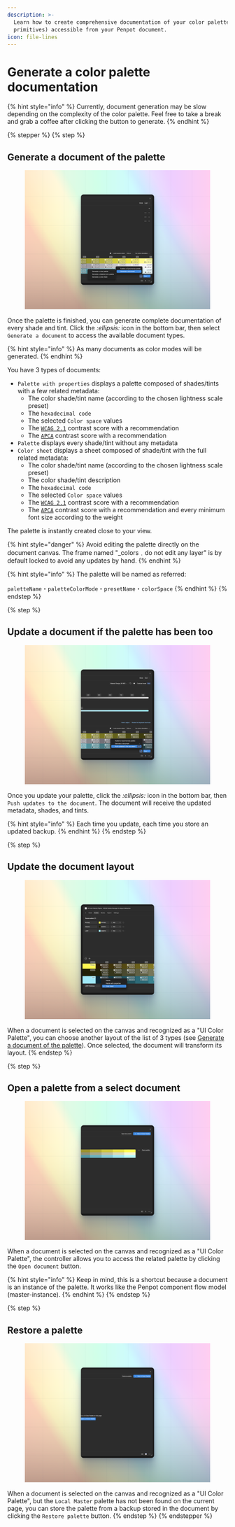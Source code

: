 ```yaml
---
description: >-
  Learn how to create comprehensive documentation of your color palette (or
  primitives) accessible from your Penpot document.
icon: file-lines
---
```


# Generate a color palette documentation

{% hint style="info" %}
Currently, document generation may be slow depending on the complexity of the color palette. Feel free to take a break and grab a coffee after clicking the button to generate.
{% endhint %}

{% stepper %}
{% step %}
## Generate a document of the palette

<figure><img src="../.gitbook/assets/uicp-docs-figma-generate_document.png" alt=""><figcaption></figcaption></figure>

Once the palette is finished, you can generate complete documentation of every shade and tint. Click the <i class="fa-ellipsis">:ellipsis:</i> icon in the bottom bar, then select `Generate a document` to access the available document types.

{% hint style="info" %}
As many documents as color modes will be generated.
{% endhint %}

You have 3 types of documents:

* `Palette with properties` displays a palette composed of shades/tints with a few related metadata:
  * The color shade/tint name (according to the chosen lightness scale preset)
  * The `hexadecimal code`
  * The selected `Color space` values
  * The [`WCAG 2.1`](../glossary.md#wcag-2.1) contrast score with a recommendation
  * The [`APCA`](../glossary.md#apca) contrast score with a recommendation
* `Palette` displays every shade/tint without any metadata
* `Color sheet` displays a sheet composed of shade/tint with the full related metadata:
  * The color shade/tint name (according to the chosen lightness scale preset)
  * The color shade/tint description
  * The `hexadecimal code`
  * The selected `Color space` values
  * The [`WCAG 2.1`](../glossary.md#wcag-2.1) contrast score with a recommendation
  * The [`APCA`](../glossary.md#apca) contrast score with a recommendation and every minimum font size according to the weight

The palette is instantly created close to your view.

{% hint style="danger" %}
Avoid editing the palette directly on the document canvas. The frame named "\_colors﹒do not edit any layer" is by default locked to avoid any updates by hand.
{% endhint %}

{% hint style="info" %}
The palette will be named as referred:

`paletteName`・`paletteColorMode`・`presetName`・`colorSpace`
{% endhint %}
{% endstep %}

{% step %}
## Update a document if the palette has been too

<figure><img src="../.gitbook/assets/uicp-docs-figma-update_document.png" alt=""><figcaption></figcaption></figure>

Once you update your palette, click the <i class="fa-ellipsis">:ellipsis:</i> icon in the bottom bar, then `Push updates to the document`. The document will receive the updated metadata, shades, and tints.

{% hint style="info" %}
Each time you update, each time you store an updated backup.
{% endhint %}
{% endstep %}

{% step %}
## Update the document layout

<figure><img src="../.gitbook/assets/uicp-docs-figma-update_layout.png" alt=""><figcaption></figcaption></figure>

When a document is selected on the canvas and recognized as a "UI Color Palette", you can choose another layout of the list of 3 types (see [Generate a document of the palette](generate-a-color-palette-documentation.md#generate-a-document-of-the-palette)). Once selected, the document will transform its layout.&#x20;
{% endstep %}

{% step %}
## Open a palette from a select document

<figure><img src="../.gitbook/assets/uicp-docs-figma-open_document.png" alt=""><figcaption></figcaption></figure>

When a document is selected on the canvas and recognized as a "UI Color Palette", the controller allows you to access the related palette by clicking the `Open document` button.

{% hint style="info" %}
Keep in mind, this is a shortcut because a document is an instance of the palette. It works like the Penpot component flow model (master-instance).
{% endhint %}
{% endstep %}

{% step %}
## Restore a palette

<figure><img src="../.gitbook/assets/uicp-docs-figma-restore_palette.png" alt=""><figcaption></figcaption></figure>

When a document is selected on the canvas and recognized as a "UI Color Palette", but the `Local Master` palette has not been found on the current page, you can store the palette from a backup stored in the document by clicking the `Restore palette` button.
{% endstep %}
{% endstepper %}
